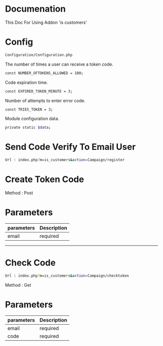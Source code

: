 # Documenation


This Doc For Using Addon 'is customers'

# Config


```bash
Configuration/Configuration.php
```
The number of times a user can receive a token code.
```bash
const NUMBER_OFTOKENS_ALLOWED = 100;
```
Code expiration time.
```bash
const EXPIRED_TOKEN_MINUTE = 3;
```
Number of attempts to enter error code.
```bash
const TRIES_TOKEN = 3;
```
Module configuration data.
```bash
private static $data;     
```


# Send Code Verify To Email User


```bash
Url : index.php?m=is_customers&action=Campaign/register
```


# Create Token Code 


Method : Post


# Parameters


| parameters | Description |
|-----------------------|-----------------------------------|
|  email |required


------------


# Check Code

```bash
Url : index.php?m=is_customers&action=Campaign/checktoken
```


Method : Get


# Parameters


| parameters | Description |
|------------|-----------------------------------|
| email      |required
| code       |required
